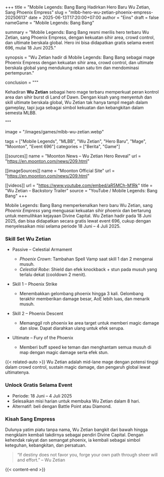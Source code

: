 +++
title = "Mobile Legends: Bang Bang Hadirkan Hero Baru Wu Zetian, Sang Phoenix Empress"
slug = "mlbb-hero-wu-zetian-phoenix-empress-20250613"
date = 2025-06-13T17:20:00+07:00
author = "Eins"
draft = false
nameGame = "Mobile Legends: Bang Bang"

summary = "Mobile Legends: Bang Bang resmi merilis hero terbaru Wu Zetian, sang Phoenix Empress, dengan kekuatan sihir area, crowd control, dan ultimate berskala global. Hero ini bisa didapatkan gratis selama event 696, mulai 18 Juni 2025."

synopsis = "Wu Zetian hadir di Mobile Legends: Bang Bang sebagai mage Phoenix Empress dengan kekuatan sihir area, crowd control, dan ultimate berskala global yang mendukung rekan satu tim dan mendominasi pertempuran."

conclusion = """<p>Kehadiran <strong>Wu Zetian</strong> sebagai hero mage terbaru memperkuat peran kontrol area dan sihir burst di Land of Dawn. Dengan kisah yang menyentuh dan skill ultimate berskala global, Wu Zetian tak hanya tampil megah dalam gameplay, tapi juga sebagai simbol kekuatan dan kebangkitan dalam semesta MLBB.</p>"""

image = "/images/games/mlbb-wu-zetian.webp"

tags = ["Mobile Legends", "MLBB", "Wu Zetian", "Hero Baru", "Mage", "Moonton", "Event 696"]
categories = ["Berita", "Game"]

[[sources]]
name = "Moonton News – Wu Zetian Hero Reveal"
url = "https://en.moonton.com/news/209.html"

[[imageSources]]
name = "Moonton Official Site"
url = "https://en.moonton.com/news/209.html"

[[videos]]
url = "https://www.youtube.com/embed/aR5MCh-M1Rk"
title = "Wu Zetian – Backstory Trailer"
source = "YouTube / Mobile Legends: Bang Bang"
+++

Mobile Legends: Bang Bang memperkenalkan hero baru Wu Zetian, sang *Phoenix Empress* yang menguasai kekuatan sihir phoenix dan bertarung untuk memulihkan kejayaan Divine Capital. Wu Zetian hadir pada 18 Juni 2025, dan bisa didapatkan secara gratis lewat event 696, cukup dengan menyelesaikan misi selama periode 18 Juni – 4 Juli 2025.

### Skill Set Wu Zetian

- Passive – Celestial Armament
  - *Phoenix Crown*: Tambahan Spell Vamp saat skill 1 dan 2 mengenai musuh.
  - *Celestial Robe*: Shield dan efek knockback + stun pada musuh yang terlalu dekat (cooldown 2 menit).

- Skill 1 – Phoenix Strike
  - Menembakkan gelombang phoenix hingga 3 kali. Gelombang terakhir memberikan damage besar, AoE lebih luas, dan menarik musuh.

- Skill 2 – Phoenix Descent
  - Memanggil roh phoenix ke area target untuk memberi magic damage dan slow. Dapat diarahkan ulang untuk efek serupa.


- Ultimate – Fury of the Phoenix
  - Memberi buff speed ke teman dan menghantam semua musuh di map dengan magic damage serta efek stun.

{{< related-auto >}}
Wu Zetian adalah mid-lane mage dengan potensi tinggi dalam crowd control, sustain magic damage, dan pengaruh global lewat ultimatenya.


### Unlock Gratis Selama Event
- Periode: 18 Juni – 4 Juli 2025
- Selesaikan misi harian untuk membuka Wu Zetian dalam 8 hari.
- Alternatif: beli dengan Battle Point atau Diamond.


### Kisah Sang Empress
Dulunya yatim piatu tanpa nama, Wu Zetian bangkit dari bawah hingga mengklaim kembali takdirnya sebagai pendiri Divine Capital. Dengan kehendak rakyat dan semangat phoenix, ia kembali sebagai simbol keteguhan, kebangkitan, dan persatuan.

> “If destiny does not favor you, forge your own path through sheer will and effort.” – Wu Zetian


{{< content-end >}}

